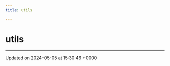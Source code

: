 ```yaml
---
title: utils

---
```


# utils








-------------------------------

Updated on 2024-05-05 at 15:30:46 +0000